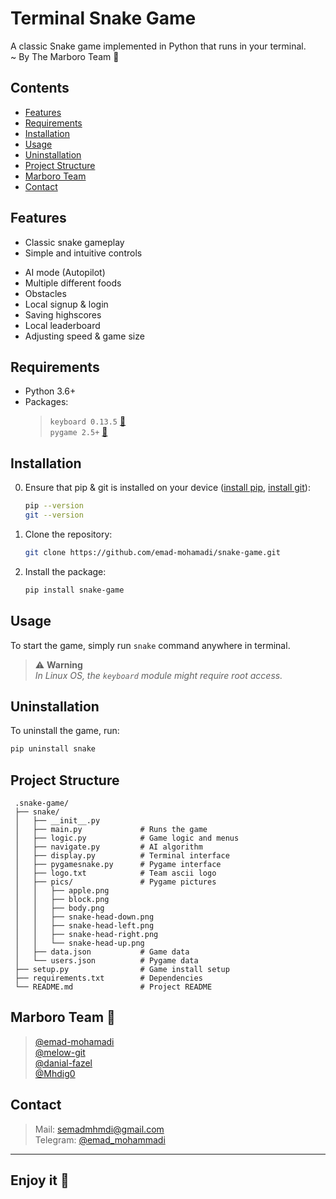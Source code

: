 # Terminal Snake Game

A classic Snake game implemented in Python that runs in your terminal.\
~ By The Marboro Team 🐍

## Contents
- [Features](#features)
- [Requirements](#requirements)
- [Installation](#installation)
- [Usage](#usage)
- [Uninstallation](#uninstallation)
- [Project Structure](#project-structure)
- [Marboro Team](#marboro-team-🐍)
- [Contact](#contact)

## Features
- Classic snake gameplay
- Simple and intuitive controls
+ AI mode (Autopilot)
+ Multiple different foods
+ Obstacles
+ Local signup & login
+ Saving highscores
+ Local leaderboard
+ Adjusting speed & game size


## Requirements
+ Python 3.6+
+ Packages:
    > `keyboard 0.13.5` [🔗](https://github.com/boppreh/keyboard)\
    > `pygame 2.5+` [🔗](https://github.com/pygame/pygame)

## Installation
0. Ensure that pip & git is installed on your device ([install pip](https://pip.pypa.io/en/stable/installation/), [install git](https://github.com/git-guides/install-git)):
   ```bash
   pip --version
   git --version
   ```
1. Clone the repository:
   ```bash
   git clone https://github.com/emad-mohamadi/snake-game.git
   ```
2. Install the package:
   ```bash
   pip install snake-game
   ```
## Usage
To start the game, simply run `snake` command anywhere in terminal.
> ⚠️ **Warning**\
_In Linux OS, the `keyboard` module might require root access._
## Uninstallation
To uninstall the game, run:
   ```bash
   pip uninstall snake
   ```
## Project Structure
  ```
   .snake-game/
   ├── snake/
   │   ├── __init__.py
   │   ├── main.py             # Runs the game
   │   ├── logic.py            # Game logic and menus
   │   ├── navigate.py         # AI algorithm
   │   ├── display.py          # Terminal interface
   │   ├── pygamesnake.py      # Pygame interface
   │   ├── logo.txt            # Team ascii logo
   │   ├── pics/               # Pygame pictures
   │   │   ├── apple.png
   │   │   ├── block.png
   │   │   ├── body.png
   │   │   ├── snake-head-down.png
   │   │   ├── snake-head-left.png
   │   │   ├── snake-head-right.png
   │   │   └── snake-head-up.png
   │   ├── data.json           # Game data
   │   └── users.json          # Pygame data
   ├── setup.py                # Game install setup
   ├── requirements.txt        # Dependencies
   └── README.md               # Project README
   ```
## Marboro Team 🐍
> [@emad-mohamadi](https://github.com/emad-mohamadi)\
 [@melow-git](https://github.com/melow-git)\
 [@danial-fazel](https://github.com/danial-fazel)\
 [@Mhdig0](https://github.com/Mhdig0)

## Contact
>Mail: semadmhmdi@gmail.com \
Telegram: [@emad_mohammadi](https://t.me/emad_mohammadi)
----
## **Enjoy it** 🍵
